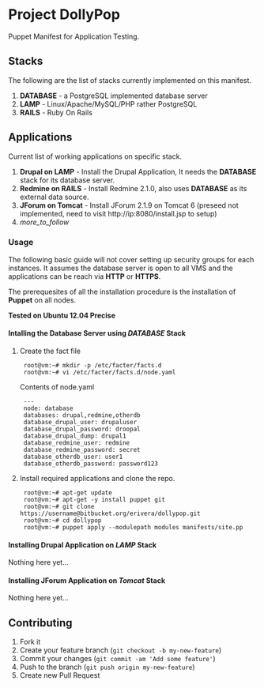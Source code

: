 # Project DollyPop

Puppet Manifest for Application Testing.

## Stacks
The following are the list of stacks currently implemented on this manifest.

1. **DATABASE** - a PostgreSQL implemented database server
2. **LAMP** - Linux/Apache/MySQL/PHP rather PostgreSQL
3. **RAILS** - Ruby On Rails

## Applications
Current list of working applications on specific stack.

1. **Drupal on LAMP** - Install the Drupal Application, It needs the **DATABASE** stack for its database server.
2. **Redmine on RAILS** - Install Redmine 2.1.0, also uses **DATABASE** as its external data source.
3. **JForum on Tomcat** - Install JForum 2.1.9 on Tomcat 6 (preseed not implemented, need to visit http://ip:8080/install.jsp to setup)
4. _more_to_follow_


### Usage

The following basic guide will not cover setting up security groups for each instances. It assumes the database server is open to all VMS and the applications can be reach via __HTTP__ or __HTTPS__. 

The prerequesites of all the installation procedure is the installation of __Puppet__ on all nodes. 

**Tested on Ubuntu 12.04 Precise**


#### Intalling the Database Server using _DATABASE_ Stack

1. Create the fact file

        root@vm:~# mkdir -p /etc/facter/facts.d
        root@vm:~# vi /etc/facter/facts.d/node.yaml
        
    Contents of node.yaml
        
        ---
        node: database
        databases: drupal,redmine,otherdb
        database_drupal_user: drupaluser
        database_drupal_password: droopal
        database_drupal_dump: drupal1
        database_redmine_user: redmine
        database_redmine_password: secret
        database_otherdb_user: user1
        database_otherdb_password: password123
        
   
2. Install required applications and clone the repo.
 
        root@vm:~# apt-get update
        root@vm:~# apt-get -y install puppet git
        root@vm:~# git clone https://username@bitbucket.org/erivera/dollypop.git
        root@vm:~# cd dollypop
        root@vm:~# puppet apply --modulepath modules manifests/site.pp

#### Installing Drupal Application on _LAMP_ Stack

Nothing here yet...

#### Installing JForum Application on _Tomcat_ Stack

Nothing here yet...


## Contributing

1. Fork it
2. Create your feature branch (```git checkout -b my-new-feature```)
3. Commit your changes (```git commit -am 'Add some feature'```)
4. Push to the branch (```git push origin my-new-feature```)
5. Create new Pull Request
